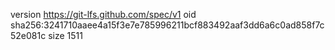 version https://git-lfs.github.com/spec/v1
oid sha256:3241710aaee4a15f3e7e785996211bcf883492aaf3dd6a6c0ad858f7c52e081c
size 1511

